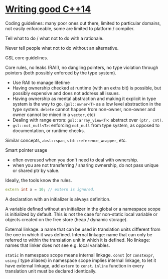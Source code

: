 # [Writing good C++14](https://www.youtube.com/watch?v=1OEu9C51K2A)

Coding guidelines: many poor ones out there, limited to particular domains, not easily enforceable, some are limited to platform / compiler.

Tell what to do / what not to do with a rationale.

Never tell people what not to do without an alternative.

GSL core guidelines.

Core rules, no leaks (RAII), no dangling pointers, no type violation through pointers (both possibly enforced by the type system).

* Use RAII to manage lifetime
* Having ownership checked at runtime (with an extra bit) is possible, but possibly expensive and does not address all issues.
* Having ownership as mental abstraction and making it explicit in type system is the way to go. (`gsl::owner<T>` as a low level abstraction in the type system. `delete` cannot happen from non-owner, non-owner and owner cannot be mixed in a `vector`, etc)
* Dealing with range errors: `gsl::array_view<T>`: abstract over `(ptr, cnt)`.
* `gsl::not_null<T>`: enforcing `not_null` from type system, as opposed to documentation, or runtime checks.

Similar concepts, `absl::span`, `std::reference_wrapper`, etc.

Smart pointer usage
* often overused when you don't need to deal with ownership.
* when you are not transferring / sharing ownership, do not pass unique or shared ptr by value.

Ideally, the tools know the rules.


```cpp
extern int x = 10; // extern is ignored.
```
A declaration with an initializer is always definition.

A variable defined without an initializer in the global or a namespace scope is initialized by default.
This is not the case for non-static local variable or objects created on the free store (heap / dynamic storage).

External linkage: a name that can be used in translation units different from the one in which it was defined.
Internal linkage: name that can only be referred to within the translation unit in which it is defined.
No linkage: names that linker does not see e.g. local variables.

`static` in namespace scope means internal linkage.
`const` (or `constexpr`, `using` / type aliases) in namespace scope implies internal linkage, to let it have external linkage, add `extern` to `const`.
`inline` function in every translation unit must be declared identically.



